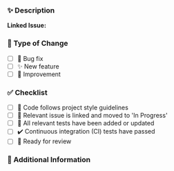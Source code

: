 ### ✨ Description

<!-- Briefly describe the purpose and scope of the pull request. -->

**Linked Issue:** <!-- Reference any related issue(s) here (e.g., #123). -->

### 🔄 Type of Change

- [ ] 🐞 Bug fix
- [ ] ✨ New feature
- [ ] 🔧 Improvement

### ✅ Checklist

- [ ] 📝 Code follows project style guidelines
- [ ] 🔗 Relevant issue is linked and moved to 'In Progress'
- [ ] 🧪 All relevant tests have been added or updated
- [ ] ✔️ Continuous integration (CI) tests have passed
- [ ] 👀 Ready for review

### 📄 Additional Information

<!-- Any additional context or details for reviewers. -->
